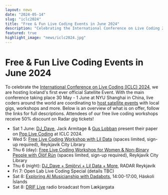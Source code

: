 ```yaml
---
layout: news
date: "2024-05-14"
slug: "iclc2024"
title: "Free & Fun Live Coding Events in June 2024"
description: "Celebrating the International Conference on Live Coding 2024"
featured: true
highlight_image: "news/iclc2024.jpg"
---
```


<script>
    import CaptionedImage from "../../components/Images/CaptionedImage.svelte"
</script>

<CaptionedImage
    src="news/iclc2024.jpg"
    alt="Celebrating the International Conference on Live Coding 2024"
    caption="Celebrating the International Conference on Live Coding 2024"/>

# Free & Fun Live Coding Events in June 2024

To celebrate the [International Conference on Live Coding (ICLC) 2024](https://iclc.toplap.org/2024/), we are hosting Iceland's first ever official Satellite Event.
With the main conference taking place 30 May - 1 June at NYU Shanghai in China, live coders around the world are coordinating to [host satellite events](https://iclc.toplap.org/2024/satellite.html) with local gigs, workshops and more.
Below is an overview of what is on offer, follow the links for full descriptions.
Attendees of our free live coding workshops receive 50% discount on Radar gig tickets!

- Sat 1 June: [DJ_Dave](https://www.instagram.com/dj_dave____), Jack Armitage & [Gus Lobban](https://www.instagram.com/gus_bonito) present their paper on [Pop Live Coding](https://iclc.toplap.org/2024/program/6.html) at ICLC 2024.
- Wed 5: [Free Live Coding Workshop with Lil Data](https://www.facebook.com/events/463039932785288/) (spaces limited, sign-up required), Reykjavík City Library
- Thu 6 (day): [Free Live Coding Workshop for Women & Non-Binary People with Ólöf Rún](https://www.facebook.com/events/355102193819943/) (spaces limited, sign-up required), Reykjavík City Library
- Thu 6 (night): [DJ_Dave + Smjörvi + Lil Data + More](https://www.facebook.com/events/1467172794008242/), RADAR Reykjavík
- Fri 7: Open Lab Live Coding Special (details TBC)
- Sat 8: [Exploring AI Musicianship with Dadabots](/news/dadabots-workshop), 14:00-17:00, Háskoli Íslands
- Sat 8: [DRIF Live](https://www.instagram.com/drif.live/) radio broadcast from Lækjargata

